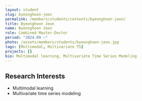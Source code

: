 ```yaml
---
layout: student
slug: byeonghoon-jeon
permalink: /members/students/contents/byeonghoon-jeon/
title: Byeonghoon Jeon
name: Byeonghoon Jeon
role: Combined Master-Doctor
period: "2024.09 —"
photo: /assets/members/students/byeonghoon-jeon.jpg
tags: [Multimodal, Multivariate TS]
projects: []
bio: Multimodal learning, Multivariate Time Series Modeling
---
```


## Research Interests
- Multimodal learning
- Multivariate time series modeling
